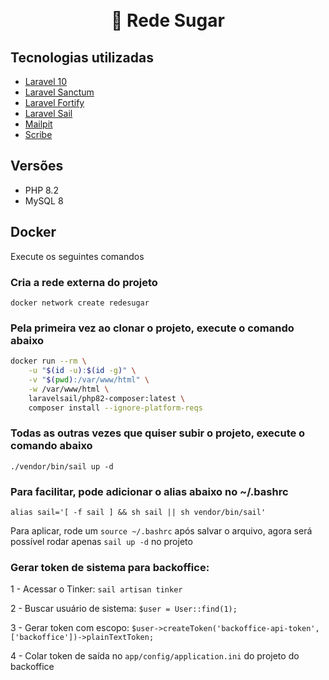 <h1 align="center">
<br>💋 Rede Sugar 
</h1>

## Tecnologias utilizadas

- [Laravel 10](https://laravel.com/)
- [Laravel Sanctum](https://laravel.com/docs/10.x/sanctum)
- [Laravel Fortify](https://laravel.com/docs/10.x/fortify)
- [Laravel Sail](https://laravel.com/docs/10.x/sail)
- [Mailpit](https://github.com/axllent/mailpit)
- [Scribe](https://scribe.knuckles.wtf/)

## Versões
- PHP 8.2
- MySQL 8

## Docker
Execute os seguintes comandos

### Cria a rede externa do projeto
`docker network create redesugar`

### Pela primeira vez ao clonar o projeto, execute o comando abaixo
```bash
docker run --rm \
    -u "$(id -u):$(id -g)" \
    -v "$(pwd):/var/www/html" \
    -w /var/www/html \
    laravelsail/php82-composer:latest \
    composer install --ignore-platform-reqs
```

### Todas as outras vezes que quiser subir o projeto, execute o comando abaixo
`./vendor/bin/sail up -d`


### Para facilitar, pode adicionar o alias abaixo no ~/.bashrc
`alias sail='[ -f sail ] && sh sail || sh vendor/bin/sail'`

Para aplicar, rode um `source ~/.bashrc` após salvar o arquivo, agora será possível rodar apenas `sail up -d` no projeto

### Gerar token de sistema para backoffice:
1 - Acessar o Tinker: `sail artisan tinker`

2 - Buscar usuário de sistema: `$user = User::find(1);`

3 - Gerar token com escopo: `$user->createToken('backoffice-api-token', ['backoffice'])->plainTextToken;`

4 - Colar token de saída no `app/config/application.ini` do projeto do backoffice
